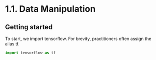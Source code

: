 ﻿# 1.1. Data Manipulation
## Getting started
To start, we import tensorflow. For brevity, practitioners often assign the alias tf.
```Python
import tensorflow as tf
```
